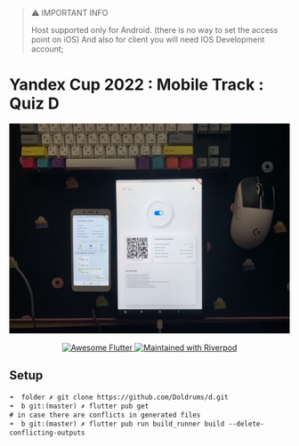 > ⚠ IMPORTANT INFO 
>
> Host supported only for Android. (there is no way to set the access point on iOS)
> And also for client you will need IOS Development account;


# Yandex Cup 2022 : Mobile Track : Quiz D

<p align="center"><img src="https://github.com/Doldrums/d/blob/master/photo_2022-11-20%2022.44.21.jpeg" alt="General image"></p>

<p align="center">
   <a href="">
    <img src="https://img.shields.io/badge/awesome-Flutter-1da1f2.svg?style=plastic" alt="Awesome Flutter" />
  </a>
  <a href="https://github.com/rrousselGit/riverpod">
    <img src="https://img.shields.io/badge/maintained%20with-Riverpod-f700ff.svg?style=plastic" alt="Maintained with Riverpod" />
  </a>
</p>


## Setup 
```
➜  folder ✗ git clone https://github.com/Doldrums/d.git
➜  b git:(master) ✗ flutter pub get
# in case there are conflicts in generated files
➜  b git:(master) ✗ flutter pub run build_runner build --delete-conflicting-outputs
```
